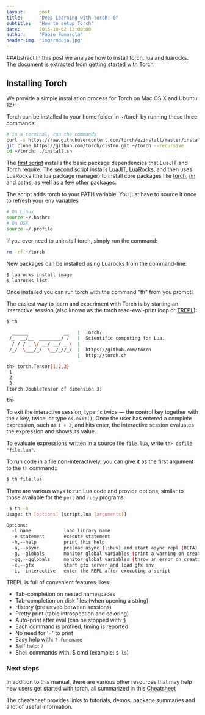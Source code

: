 ```yaml
---
layout:     post
title:      "Deep Learning with Torch: 0"
subtitle:   "How to setup Torch"
date:       2015-10-02 12:00:00
author:     "Fabio Fumarola"
header-img: "img/rnduja.jpg"
---
```



##Abstract
In this post we analyze how to install torch, lua and luarocks. The document is extracted from [getting started with Torch](http://torch.ch/docs/getting-started.html)

## Installing Torch

We provide a simple installation process for Torch on Mac OS X and Ubuntu 12+:

Torch can be installed to your home folder in ~/torch by running these three commands:

```bash
# in a terminal, run the commands
curl -s https://raw.githubusercontent.com/torch/ezinstall/master/install-deps | bash
git clone https://github.com/torch/distro.git ~/torch --recursive
cd ~/torch; ./install.sh
```

The [first script](https://raw.githubusercontent.com/torch/ezinstall/master/install-deps)
installs the basic package dependencies that LuaJIT and Torch require.
The [second script](https://raw.githubusercontent.com/torch/distro/master/install.sh)
installs [LuaJIT](http://luajit.org/luajit.html), [LuaRocks](http://luarocks.org/),
and then uses LuaRocks (the lua package manager) to install core packages like
[torch](https://github.com/torch/torch7/blob/master/README.md),
[nn](https://github.com/torch/nn/blob/master/README.md) and
[paths](https://github.com/torch/paths/blob/master/README.md), as well as a few other packages.

The script adds torch to your PATH variable. You just have to source it once to refresh your env variables

```bash
# On Linux
source ~/.bashrc
# On OSX
source ~/.profile
```

If you ever need to uninstall torch, simply run the command:

```bash
rm -rf ~/torch
```

New packages can be installed using Luarocks from the command-line:

```bash
$ luarocks install image
$ luarocks list
```

Once installed you can run torch with the command "th" from you prompt!

The easiest way to learn and experiment with Torch is by starting an
interactive session (also known as the torch read-eval-print loop or [TREPL](https://github.com/torch/trepl/blob/master/README.md)):

```bash
$ th

  ______             __   |  Torch7                                   
 /_  __/__  ________/ /   |  Scientific computing for Lua.         
  / / / _ \/ __/ __/ _ \  |                                           
 /_/  \___/_/  \__/_//_/  |  https://github.com/torch   
                          |  http://torch.ch            

th> torch.Tensor{1,2,3}
 1
 2
 3
[torch.DoubleTensor of dimension 3]

th>
```

To exit the interactive session, type `^c` twice — the control key
together with the `c` key, twice, or type `os.exit()`.
Once the user has entered a complete expression, such as ``1 + 2``, and
hits enter, the interactive session evaluates the expression and shows
its value.

To evaluate expressions written in a source file `file.lua`, write
`th> dofile "file.lua"`.

To run code in a file non-interactively, you can give it as the first
argument to the `th` command::

```bash
$ th file.lua
```

There are various ways to run Lua code and provide options, similar to
those available for the ``perl`` and ``ruby`` programs:

```bash
 $ th -h
Usage: th [options] [script.lua [arguments]]

Options:
  -l name            load library name
  -e statement       execute statement
  -h,--help          print this help
  -a,--async         preload async (libuv) and start async repl (BETA)
  -g,--globals       monitor global variables (print a warning on creation/access)
  -gg,--gglobals     monitor global variables (throw an error on creation/access)
  -x,--gfx           start gfx server and load gfx env
  -i,--interactive   enter the REPL after executing a script
```

TREPL is full of convenient features likes:

* Tab-completion on nested namespaces
* Tab-completion on disk files (when opening a string)
* History (preserved between sessions)
* Pretty print (table introspection and coloring)
* Auto-print after eval (can be stopped with ;)
* Each command is profiled, timing is reported
* No need for '=' to print
* Easy help with: `? funcname`
* Self help: `?`
* Shell commands with: $ cmd (example: `$ ls`)

### Next steps

In addition to this manual, there are various other resources that may
help new users get started with torch, all summarized in this [Cheatsheet](https://github.com/torch/torch7/wiki/Cheatsheet)

The cheatsheet provides links to tutorials, demos, package summaries and a lot of useful information.
